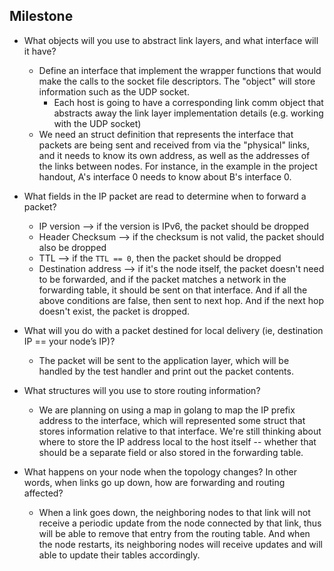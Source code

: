 ## Milestone 
- What objects will you use to abstract link layers, and what interface will it have?
    - Define an interface that implement the wrapper functions that would make the calls to the socket file descriptors. The "object" will store information such as the UDP socket. 
        - Each host is going to have a corresponding link comm object that abstracts away the link layer implementation details (e.g. working with the UDP socket)
    - We need an struct definition that represents the interface that packets are being sent and received from via the "physical" links, and it needs to know its own address, as well as the addresses of the links between nodes. For instance, in the example in the project handout, A's interface 0 needs to know about B's interface 0. 

- What fields in the IP packet are read to determine when to forward a packet?
    - IP version --> if the version is IPv6, the packet should be dropped
    - Header Checksum --> if the checksum is not valid, the packet should also be dropped 
    - TTL --> if the `TTL == 0`, then the packet should be dropped 
    - Destination address --> if it's the node itself, the packet doesn't need to be forwarded, and if the packet matches a network in the forwarding table, it should be sent on that interface. And if all the above conditions are false, then sent to next hop. And if the next hop doesn't exist, the packet is dropped. 

- What will you do with a packet destined for local delivery (ie, destination IP == your node’s IP)?
    - The packet will be sent to the application layer, which will be handled by the test handler and print out the packet contents.

- What structures will you use to store routing information?
    - We are planning on using a map in golang to map the IP prefix address to the interface, which will represented some struct that stores information relative to that interface. We're still thinking about where to store the IP address local to the host itself -- whether that should be a separate field or also stored in the forwarding table. 

- What happens on your node when the topology changes? In other words, when links go up down, how are forwarding and routing affected?
    - When a link goes down, the neighboring nodes to that link will not receive a periodic update from the node connected by that link, thus will be able to remove that entry from the routing table. And when the node restarts, its neighboring nodes will receive updates and will able to update their tables accordingly. 
